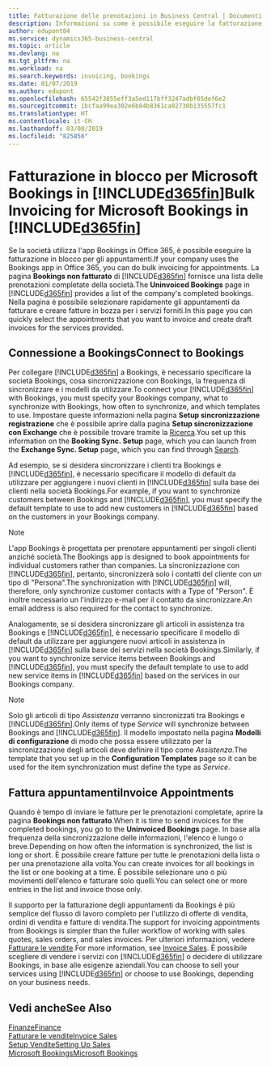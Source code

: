 ```yaml
---
title: Fatturazione delle prenotazioni in Business Central | Documenti Microsoft
description: Informazioni su come è possibile eseguire la fatturazione da Microsoft Bookings in Business Central.
author: edupont04
ms.service: dynamics365-business-central
ms.topic: article
ms.devlang: na
ms.tgt_pltfrm: na
ms.workload: na
ms.search.keywords: invoicing, bookings
ms.date: 01/07/2019
ms.author: edupont
ms.openlocfilehash: 65542f3855eff3a5ed117bff3247adbf05def6e2
ms.sourcegitcommit: 1bcfaa99ea302e6b84b8361ca02730b135557fc1
ms.translationtype: HT
ms.contentlocale: it-CH
ms.lasthandoff: 03/08/2019
ms.locfileid: "825856"
---
```

# <a name="bulk-invoicing-for-microsoft-bookings-in-included365finincludesd365finmdmd"></a><span data-ttu-id="3ef18-103">Fatturazione in blocco per Microsoft Bookings in [!INCLUDE[d365fin](includes/d365fin_md.md)]</span><span class="sxs-lookup"><span data-stu-id="3ef18-103">Bulk Invoicing for Microsoft Bookings in [!INCLUDE[d365fin](includes/d365fin_md.md)]</span></span>
<span data-ttu-id="3ef18-104">Se la società utilizza l'app Bookings in Office 365, è possibile eseguire la fatturazione in blocco per gli appuntamenti.</span><span class="sxs-lookup"><span data-stu-id="3ef18-104">If your company uses the Bookings app in Office 365, you can do bulk invoicing for appointments.</span></span> <span data-ttu-id="3ef18-105">La pagina **Bookings non fatturato** di [!INCLUDE[d365fin](includes/d365fin_md.md)] fornisce una lista delle prenotazioni completate della società.</span><span class="sxs-lookup"><span data-stu-id="3ef18-105">The **Uninvoiced Bookings** page in [!INCLUDE[d365fin](includes/d365fin_md.md)] provides a list of the company's completed bookings.</span></span> <span data-ttu-id="3ef18-106">Nella pagina è possibile selezionare rapidamente gli appuntamenti da fatturare e creare fatture in bozza per i servizi forniti.</span><span class="sxs-lookup"><span data-stu-id="3ef18-106">In this page you can quickly select the appointments that you want to invoice and create draft invoices for the services provided.</span></span>  

## <a name="connect-to-bookings"></a><span data-ttu-id="3ef18-107">Connessione a Bookings</span><span class="sxs-lookup"><span data-stu-id="3ef18-107">Connect to Bookings</span></span>
<span data-ttu-id="3ef18-108">Per collegare [!INCLUDE[d365fin](includes/d365fin_md.md)] a Bookings, è necessario specificare la società Bookings, cosa sincronizzazione con Bookings, la frequenza di sincronizzare e i modelli da utilizzare.</span><span class="sxs-lookup"><span data-stu-id="3ef18-108">To connect your [!INCLUDE[d365fin](includes/d365fin_md.md)] with Bookings, you must specify your Bookings company, what to synchronize with Bookings, how often to synchronize, and which templates to use.</span></span> <span data-ttu-id="3ef18-109">Impostare queste informazioni nella pagina **Setup sincronizzazione registrazione** che è possibile aprire dalla pagina **Setup sincronizzazione con Exchange** che è possibile trovare tramite la [Ricerca](ui-search.md).</span><span class="sxs-lookup"><span data-stu-id="3ef18-109">You set up this information on the **Booking Sync. Setup** page, which you can launch from the **Exchange Sync. Setup** page, which you can find through [Search](ui-search.md).</span></span>  

<span data-ttu-id="3ef18-110">Ad esempio, se si desidera sincronizzare i clienti tra Bookings e [!INCLUDE[d365fin](includes/d365fin_md.md)], è necessario specificare il modello di default da utilizzare per aggiungere i nuovi clienti in [!INCLUDE[d365fin](includes/d365fin_md.md)] sulla base dei clienti nella società Bookings.</span><span class="sxs-lookup"><span data-stu-id="3ef18-110">For example, if you want to synchronize customers between Bookings and [!INCLUDE[d365fin](includes/d365fin_md.md)], you must specify the default template to use to add new customers in [!INCLUDE[d365fin](includes/d365fin_md.md)] based on the customers in your Bookings company.</span></span>  

> [!NOTE]
> <span data-ttu-id="3ef18-111">L'app Bookings è progettata per prenotare appuntamenti per singoli clienti anziché società.</span><span class="sxs-lookup"><span data-stu-id="3ef18-111">The Bookings app is designed to book appointments for individual customers rather than companies.</span></span> <span data-ttu-id="3ef18-112">La sincronizzazione con [!INCLUDE[d365fin](includes/d365fin_md.md)], pertanto, sincronizzerà solo i contatti del cliente con un tipo di "Persona".</span><span class="sxs-lookup"><span data-stu-id="3ef18-112">The synchronization with [!INCLUDE[d365fin](includes/d365fin_md.md)] will, therefore, only synchronize customer contacts with a Type of "Person".</span></span> <span data-ttu-id="3ef18-113">È inoltre necessario un l'indirizzo e-mail per il contatto da sincronizzare.</span><span class="sxs-lookup"><span data-stu-id="3ef18-113">An email address is also required for the contact to synchronize.</span></span>  

<span data-ttu-id="3ef18-114">Analogamente, se si desidera sincronizzare gli articoli in assistenza tra Bookings e [!INCLUDE[d365fin](includes/d365fin_md.md)], è necessario specificare il modello di default da utilizzare per aggiungere nuovi articoli in assistenza in [!INCLUDE[d365fin](includes/d365fin_md.md)] sulla base dei servizi nella società Bookings.</span><span class="sxs-lookup"><span data-stu-id="3ef18-114">Similarly, if you want to synchronize service items between Bookings and [!INCLUDE[d365fin](includes/d365fin_md.md)], you must specify the default template to use to add new service items in [!INCLUDE[d365fin](includes/d365fin_md.md)] based on the services in our Bookings company.</span></span>  

> [!NOTE]
> <span data-ttu-id="3ef18-115">Solo gli articoli di tipo *Assistenza* verranno sincronizzati tra Bookings e [!INCLUDE[d365fin](includes/d365fin_md.md)].</span><span class="sxs-lookup"><span data-stu-id="3ef18-115">Only items of type *Service* will synchronize between Bookings and [!INCLUDE[d365fin](includes/d365fin_md.md)].</span></span> <span data-ttu-id="3ef18-116">Il modello impostato nella pagina **Modelli di configurazione** di modo che possa essere utilizzato per la sincronizzazione degli articoli deve definire il tipo come *Assistenza*.</span><span class="sxs-lookup"><span data-stu-id="3ef18-116">The template that you set up in the **Configuration Templates** page so it can be used for the item synchronization must define the type as *Service*.</span></span>

## <a name="invoice-appointments"></a><span data-ttu-id="3ef18-117">Fattura appuntamenti</span><span class="sxs-lookup"><span data-stu-id="3ef18-117">Invoice Appointments</span></span>
<span data-ttu-id="3ef18-118">Quando è tempo di inviare le fatture per le prenotazioni completate, aprire la pagina **Bookings non fatturato**.</span><span class="sxs-lookup"><span data-stu-id="3ef18-118">When it is time to send invoices for the completed bookings, you go to the **Uninvoiced Bookings** page.</span></span> <span data-ttu-id="3ef18-119">In base alla frequenza della sincronizzazione delle informazioni, l'elenco è lungo o breve.</span><span class="sxs-lookup"><span data-stu-id="3ef18-119">Depending on how often the information is synchronized, the list is long or short.</span></span> <span data-ttu-id="3ef18-120">È possibile creare fatture per tutte le prenotazioni della lista o per una prenotazione alla volta.</span><span class="sxs-lookup"><span data-stu-id="3ef18-120">You can create invoices for all bookings in the list or one booking at a time.</span></span> <span data-ttu-id="3ef18-121">È possibile selezionare uno o più movimenti dell'elenco e fatturare solo quelli.</span><span class="sxs-lookup"><span data-stu-id="3ef18-121">You can select one or more entries in the list and invoice those only.</span></span>  

<span data-ttu-id="3ef18-122">Il supporto per la fatturazione degli appuntamenti da Bookings è più semplice del flusso di lavoro completo per l'utilizzo di offerte di vendita, ordini di vendita e fatture di vendita.</span><span class="sxs-lookup"><span data-stu-id="3ef18-122">The support for invoicing appointments from Bookings is simpler than the fuller workflow of working with sales quotes, sales orders, and sales invoices.</span></span> <span data-ttu-id="3ef18-123">Per ulteriori informazioni, vedere [Fatturare le vendite](sales-how-invoice-sales.md).</span><span class="sxs-lookup"><span data-stu-id="3ef18-123">For more information, see [Invoice Sales](sales-how-invoice-sales.md).</span></span> <span data-ttu-id="3ef18-124">È possibile scegliere di vendere i servizi con [!INCLUDE[d365fin](includes/d365fin_md.md)] o decidere di utilizzare Bookings, in base alle esigenze aziendali.</span><span class="sxs-lookup"><span data-stu-id="3ef18-124">You can choose to sell your services using [!INCLUDE[d365fin](includes/d365fin_md.md)] or choose to use Bookings, depending on your business needs.</span></span>  

## <a name="see-also"></a><span data-ttu-id="3ef18-125">Vedi anche</span><span class="sxs-lookup"><span data-stu-id="3ef18-125">See Also</span></span>
[<span data-ttu-id="3ef18-126">Finanze</span><span class="sxs-lookup"><span data-stu-id="3ef18-126">Finance</span></span>](finance.md)  
[<span data-ttu-id="3ef18-127">Fatturare le vendite</span><span class="sxs-lookup"><span data-stu-id="3ef18-127">Invoice Sales</span></span>](sales-how-invoice-sales.md)  
[<span data-ttu-id="3ef18-128">Setup Vendite</span><span class="sxs-lookup"><span data-stu-id="3ef18-128">Setting Up Sales</span></span>](sales-setup-sales.md)  
[<span data-ttu-id="3ef18-129">Microsoft Bookings</span><span class="sxs-lookup"><span data-stu-id="3ef18-129">Microsoft Bookings</span></span>](https://products.office.com/en-us/business/scheduling-and-booking-app)  
